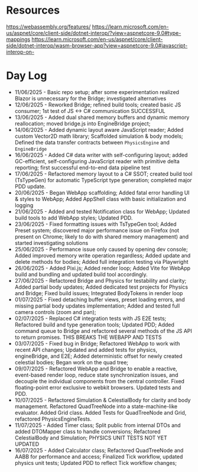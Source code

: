 # Resources

https://webassembly.org/features/
https://learn.microsoft.com/en-us/aspnet/core/client-side/dotnet-interop/?view=aspnetcore-9.0#type-mappings
https://learn.microsoft.com/en-us/aspnet/core/client-side/dotnet-interop/wasm-browser-app?view=aspnetcore-9.0#javascript-interop-on-


# Day Log

- 11/06/2025 - Basic repo setup; after some experimentation realized Blazor is unnecessary for the Bridge; investigated alternatives
- 12/06/2025 - Reworked Bridge; refined build tools; created basic JS consumer; 1st test of JS <-> C# communication SUCCESSFUL
- 13/06/2025 - Added dual shared memory buffers and dynamic memory reallocation; moved bridge.js into EngineBridge project;
- 14/06/2025 - Added dynamic layout aware JavaScript reader; Added custom Vector2D math library; Scaffolded simulation & body models; Defined the data transfer contracts between `PhysicsEngine` and `EngineBridge`
- 16/06/2025 - Added C# data writer with self-configuring layout; added GC-efficient, self-configuring JavaScript reader with primitive delta reporting; first successful end-to-end data pipeline test
- 17/06/2025 - Refactored memory layout to a C# SSOT; created build tool (TsTypeGen) for automatic TypeScript type generation; completed major PDD update.
- 20/06/2025 - Began WebApp scaffolding; Added fatal error handling UI & styles to WebApp; Added AppShell class with basic initialization and logging
- 21/06/2025 - Added and tested Notification class for WebApp; Updated build tools to add WebApp styles; Updated PDD.
- 23/06/2025 - Fixed formatting issues with TsTypeGen tool; Added Preset system; discovered major performance issue on Firefox (not present on Chrome; likely to do with shared memory management) and started investigating solutions
- 25/06/2025 - Performance issue only caused by opening dev console; Added improved memory write operation regardless; Added update and delete methods for bodies; Added full integration testing via Playwright
- 26/06/2025 - Added Pixi.js; Added render loop; Added Vite for WebApp build and bundling and updated build tool accordingly.
- 27/06/2025 - Refactored Bridge and Physics for testability and clarity; Added partial body updates; Added dedicated test projects for Physics and Bridge; Fixed build issues; Integrated BodyTokens in render loop 
- 01/07/2025 - Fixed detaching buffer views, preset loading errors, and missing partial body updates implementation; Added and tested full camera controls (zoom and pan);
- 02/07/2025 - Replaced C# integration tests with JS E2E tests; Refactored build and type generation tools; Updated PDD; Added command queue to Bridge and refactored several methods of the JS API to return promises. THIS BREAKS THE WEBAPP AND TESTS
- 03/07/2025 - Fixed bug in Bridge; Refactored WebApp to work with recent API changes; Updated and added tests for physics, engineBridge, and E2E; Added deterministic offset for newly created celestial bodies; Began work on the quad tree;
- 09/07/2025 - Refactored WebApp and Bridge to enable a reactive, event-based render loop, reduce state synchronization issues, and decouple the individual components from the central controller. Fixed floating-point error exclusive to webkit browsers. Updated tests and PDD.
- 10/07/2025 - Refactored Simulation & CelestialBody for clarity and body management. Refactored QuadTreeNode into a state-machine-like evaluator. Added Grid class. Added Tests for QuadTreeNode and Grid, refactored PhysicsEngineTests.
- 11/07/2025 - Added Timer class; Split public from internal DTOs and added DTOMapper class to handle conversions; Refactored CelestialBody and Simulation; PHYSICS UNIT TESTS NOT YET UPDATED
- 16/07/2025 - Added Calculator class; Refactored QuadTreeNode and AABB for performance and access; Finalized Tick workflow, updated physics unit tests; Updated PDD to reflect Tick workflow changes;